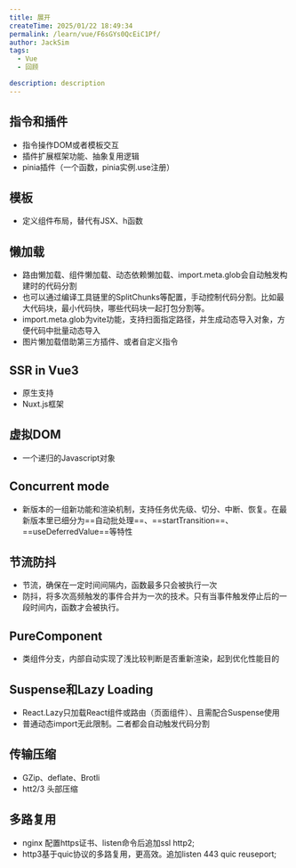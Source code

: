 ```yaml
---
title: 展开
createTime: 2025/01/22 18:49:34
permalink: /learn/vue/F6sGYs0QcEiC1Pf/
author: JackSim
tags:
  - Vue
  - 回顾

description: description
---
```



## 指令和插件

- 指令操作DOM或者模板交互
- 插件扩展框架功能、抽象复用逻辑  
- pinia插件（一个函数，pinia实例.use注册）


## 模板

- 定义组件布局，替代有JSX、h函数

## 懒加载

- 路由懒加载、组件懒加载、动态依赖懒加载、import.meta.glob会自动触发构建时的代码分割
- 也可以通过编译工具链里的SplitChunks等配置，手动控制代码分割。比如最大代码块，最小代码快，哪些代码块一起打包分割等。
- import.meta.glob为vite功能，支持扫面指定路径，并生成动态导入对象，方便代码中批量动态导入
- 图片懒加载借助第三方插件、或者自定义指令

## SSR in Vue3

- 原生支持
- Nuxt.js框架

## 虚拟DOM

- 一个递归的Javascript对象

## Concurrent mode

- 新版本的一组新功能和渲染机制，支持任务优先级、切分、中断、恢复。在最新版本里已细分为==自动批处理==、==startTransition==、==useDeferredValue==等特性

## 节流防抖

- 节流，确保在一定时间间隔内，函数最多只会被执行一次
- 防抖，将多次高频触发的事件合并为一次的技术。只有当事件触发停止后的一段时间内，函数才会被执行。

## PureComponent

- 类组件分支，内部自动实现了浅比较判断是否重新渲染，起到优化性能目的

## Suspense和Lazy Loading

- React.Lazy只加载React组件或路由（页面组件）、且需配合Suspense使用
- 普通动态import无此限制。二者都会自动触发代码分割


## 传输压缩

- GZip、deflate、Brotli
- htt2/3 头部压缩

## 多路复用

- nginx 配置https证书、listen命令后追加ssl http2;
- http3基于quic协议的多路复用，更高效。追加listen 443 quic reuseport;


